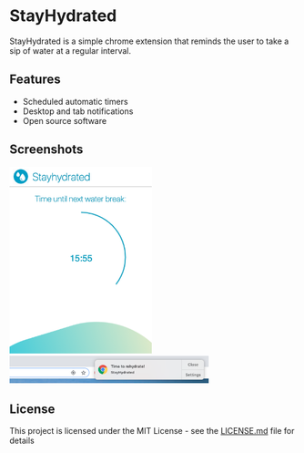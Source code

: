 # StayHydrated

StayHydrated is a simple chrome extension that reminds the user to take a sip of water at a regular interval. 

## Features

- Scheduled automatic timers
- Desktop and tab notifications
- Open source software

## Screenshots

<img src="screenshots/stayhydrated-popup.png" alt="" width="250">
<img src="screenshots/stayhydrated-notification.png" alt="" width="350">

## License

This project is licensed under the MIT License - see the [LICENSE.md](LICENSE.md) file for details

